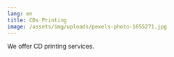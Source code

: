 ```yaml
---
lang: en
title: CDs Printing
image: /assets/img/uploads/pexels-photo-1655271.jpg
---
```

We offer CD printing services.
